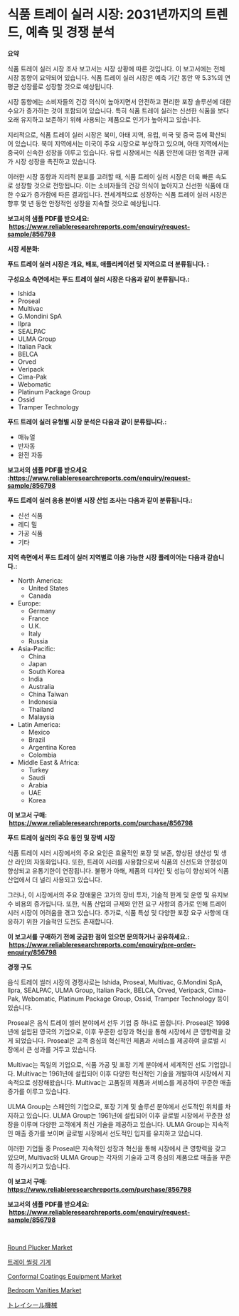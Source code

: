 <p><h1>식품 트레이 실러 시장: 2031년까지의 트렌드, 예측 및 경쟁 분석</h1></p><p><strong>요약</strong></p>
<p><p>식품 트레이 실러 시장 조사 보고서는 시장 상황에 따른 것입니다. 이 보고서에는 전체 시장 동향이 요약되어 있습니다. 식품 트레이 실러 시장은 예측 기간 동안 약 5.3%의 연평균 성장률로 성장할 것으로 예상됩니다. </p><p>시장 동향에는 소비자들의 건강 의식이 높아지면서 안전하고 편리한 포장 솔루션에 대한 수요가 증가하는 것이 포함되어 있습니다. 특히 식품 트레이 실러는 신선한 식품을 보다 오래 유지하고 보존하기 위해 사용되는 제품으로 인기가 높아지고 있습니다.</p><p>지리적으로, 식품 트레이 실러 시장은 북미, 아태 지역, 유럽, 미국 및 중국 등에 확산되어 있습니다. 북미 지역에서는 미국이 주요 시장으로 부상하고 있으며, 아태 지역에서는 중국이 신속한 성장을 이루고 있습니다. 유럽 시장에서는 식품 안전에 대한 엄격한 규제가 시장 성장을 촉진하고 있습니다.</p><p>이러한 시장 동향과 지리적 분포를 고려할 때, 식품 트레이 실러 시장은 더욱 빠른 속도로 성장할 것으로 전망됩니다. 이는 소비자들의 건강 의식이 높아지고 신선한 식품에 대한 수요가 증가함에 따른 결과입니다. 전세계적으로 성장하는 식품 트레이 실러 시장은 향후 몇 년 동안 안정적인 성장을 지속할 것으로 예상됩니다.</p></p>
<p><strong>보고서의 샘플 PDF를 받으세요: &nbsp;<a href="https://www.reliableresearchreports.com/enquiry/request-sample/856798">https://www.reliableresearchreports.com/enquiry/request-sample/856798</a></strong></p>
<p><strong>시장 세분화:</strong></p>
<p><strong> 푸드 트레이 실러 시장은 개요, 배포, 애플리케이션 및 지역으로 더 분류됩니다. :</strong></p>
<p><strong>구성요소 측면에서는 푸드 트레이 실러 시장은 다음과 같이 분류됩니다.:</strong></p>
<p><ul><li>Ishida</li><li>Proseal</li><li>Multivac</li><li>G.Mondini SpA</li><li>Ilpra</li><li>SEALPAC</li><li>ULMA Group</li><li>Italian Pack</li><li>BELCA</li><li>Orved</li><li>Veripack</li><li>Cima-Pak</li><li>Webomatic</li><li>Platinum Package Group</li><li>Ossid</li><li>Tramper Technology</li></ul></p>
<p><strong> 푸드 트레이 실러 유형별 시장 분석은 다음과 같이 분류됩니다.:</strong></p>
<p><ul><li>매뉴얼</li><li>반자동</li><li>완전 자동</li></ul></p>
<p><strong>보고서의 샘플 PDF를 받으세요 :<a href="https://www.reliableresearchreports.com/enquiry/request-sample/856798">https://www.reliableresearchreports.com/enquiry/request-sample/856798</a></strong></p>
<p><strong> 푸드 트레이 실러 응용 분야별 시장 산업 조사는 다음과 같이 분류됩니다.:</strong></p>
<p><ul><li>신선 식품</li><li>레디 밀</li><li>가공 식품</li><li>기타</li></ul></p>
<p><strong>지역 측면에서 푸드 트레이 실러 지역별로 이용 가능한 시장 플레이어는 다음과 같습니다.:</strong></p>
<p><ul>
    <li>
        North America:
        <ul>
            <li>United States</li>
            <li>Canada</li>
        </ul>
    </li>
    <li>
        Europe:
        <ul>
            <li>Germany</li>
            <li>France</li>
            <li>U.K.</li>
            <li>Italy</li>
            <li>Russia</li>
        </ul>
    </li>
    <li>
        Asia-Pacific:
        <ul>
            <li>China</li>
            <li>Japan</li>
            <li>South Korea</li>
            <li>India</li>
            <li>Australia</li>
            <li>China Taiwan</li>
            <li>Indonesia</li>
            <li>Thailand</li>
            <li>Malaysia</li>
        </ul>
    </li>
    <li>
        Latin America:
        <ul>
            <li>Mexico</li>
            <li>Brazil</li>
            <li>Argentina Korea</li>
            <li>Colombia</li>
        </ul>
    </li>
    <li>
        Middle East & Africa:
        <ul>
            <li>Turkey</li>
            <li>Saudi</li>
            <li>Arabia</li>
            <li>UAE</li>
            <li>Korea</li>
        </ul>
    </li>
    </ul></p>
<p><strong>이 보고서 구매: &nbsp;<a href="https://www.reliableresearchreports.com/purchase/856798">https://www.reliableresearchreports.com/purchase/856798</a></strong></p>
<p><strong>푸드 트레이 실러의 주요 동인 및 장벽 시장</strong></p>
<p><p>식품 트레이 시러 시장에서의 주요 요인은 효율적인 포장 및 보존, 향상된 생산성 및 생산 라인의 자동화입니다. 또한, 트레이 시러를 사용함으로써 식품의 신선도와 안정성이 향상되고 유통기한이 연장됩니다. 불평가 아해, 제품의 디자인 및 성능이 향상되어 식품 산업에서 더 널리 사용되고 있습니다.</p><p>그러나, 이 시장에서의 주요 장애물은 고가의 장비 투자, 기술적 한계 및 운영 및 유지보수 비용의 증가입니다. 또한, 식품 산업의 규제와 안전 요구 사항의 증가로 인해 트레이 시러 시장이 어려움을 겪고 있습니다. 추가로, 식품 특성 및 다양한 포장 요구 사항에 대응하기 위한 기술적인 도전도 존재합니다.</p></p>
<p><strong>이 보고서를 구매하기 전에 궁금한 점이 있으면 문의하거나 공유하세요.: &nbsp;<a href="https://www.reliableresearchreports.com/enquiry/pre-order-enquiry/856798">https://www.reliableresearchreports.com/enquiry/pre-order-enquiry/856798</a></strong></p>
<p><strong>경쟁 구도</strong></p>
<p><p>음식 트레이 씰러 시장의 경쟁사로는 Ishida, Proseal, Multivac, G.Mondini SpA, Ilpra, SEALPAC, ULMA Group, Italian Pack, BELCA, Orved, Veripack, Cima-Pak, Webomatic, Platinum Package Group, Ossid, Tramper Technology 등이 있습니다.</p><p>Proseal은 음식 트레이 씰러 분야에서 선두 기업 중 하나로 꼽힙니다. Proseal은 1998년에 설립된 영국의 기업으로, 이후 꾸준한 성장과 혁신을 통해 시장에서 큰 영향력을 갖게 되었습니다. Proseal은 고객 중심의 혁신적인 제품과 서비스를 제공하여 글로벌 시장에서 큰 성과를 거두고 있습니다.</p><p>Multivac는 독일의 기업으로, 식품 가공 및 포장 기계 분야에서 세계적인 선도 기업입니다. Multivac는 1961년에 설립되어 이후 다양한 혁신적인 기술을 개발하여 시장에서 지속적으로 성장해왔습니다. Multivac는 고품질의 제품과 서비스를 제공하여 꾸준한 매출 증가를 이루고 있습니다.</p><p>ULMA Group는 스페인의 기업으로, 포장 기계 및 솔루션 분야에서 선도적인 위치를 차지하고 있습니다. ULMA Group는 1961년에 설립되어 이후 글로벌 시장에서 꾸준한 성장을 이루며 다양한 고객에게 최신 기술을 제공하고 있습니다. ULMA Group는 지속적인 매출 증가를 보이며 글로벌 시장에서 선도적인 입지를 유지하고 있습니다.</p><p>이러한 기업들 중 Proseal은 지속적인 성장과 혁신을 통해 시장에서 큰 영향력을 갖고 있으며, Multivac와 ULMA Group는 각자의 기술과 고객 중심의 제품으로 매출을 꾸준히 증가시키고 있습니다.</p></p>
<p><strong>이 보고서 구매: &nbsp; <a href="https://www.reliableresearchreports.com/purchase/856798">https://www.reliableresearchreports.com/purchase/856798</a></strong></p>
<p><strong>보고서의 샘플 PDF를 받으세요: &nbsp;<a href="https://www.reliableresearchreports.com/enquiry/request-sample/856798">https://www.reliableresearchreports.com/enquiry/request-sample/856798</a></strong><strong></strong></p>
<p>&nbsp;</p>
<p><p><a href="https://github.com/CliffMedina6/Market-Research-Report-List-3/blob/main/round-plucker-market.md">Round Plucker Market</a></p><p><a href="https://github.com/vsr06p4p49/Market-Research-Report-List-1/blob/main/7885466185549.md">트레이 씰링 기계</a></p><p><a href="https://noble-drawer-34c.notion.site/Conformal-Coatings-Equipment-Market-with-the-goal-of-estimating-the-market-size-and-future-growth-po-28f592aec64d4b039d063c67bb90a3b4">Conformal Coatings Equipment Market</a></p><p><a href="https://view.publitas.com/reportprime-1/decoding-the-bedroom-vanities-market-a-deep-dive-into-the-latest-market-trends-market-segmentation-and-competitive-analysis/">Bedroom Vanities Market</a></p><p><a href="https://github.com/cbigkbh02719/Market-Research-Report-List-1/blob/main/1443881185554.md">トレイシール機械</a></p></p>